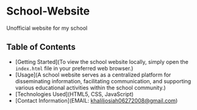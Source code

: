 # School-Website
Unofficial website for my school 
## Table of Contents
- [Getting Started](To view the school website locally, simply open the `index.html` file in your preferred web browser.)
- [Usage](A school website serves as a centralized platform for disseminating information, facilitating communication, and supporting various educational activities within the school community.)
- [Technologies Used](HTML5, CSS, JavaScript)
- [Contact Information](EMAIL: khaliljosiah06272008@gmail.com)
